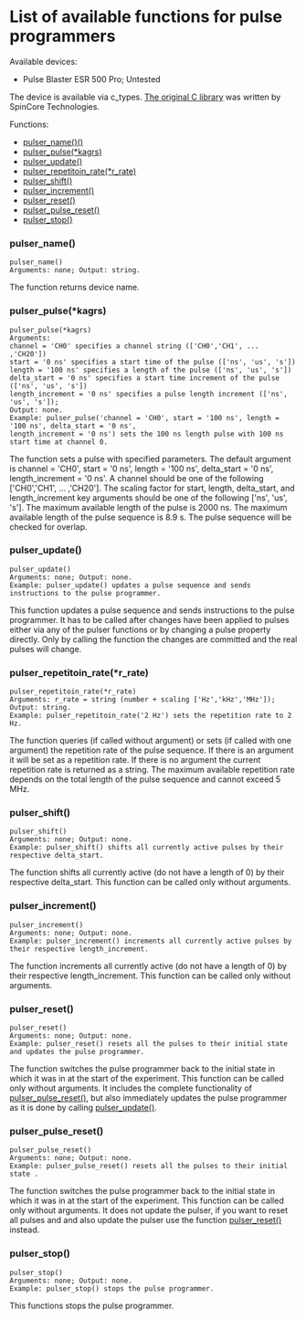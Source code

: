 # List of available functions for pulse programmers

Available devices:
- Pulse Blaster ESR 500 Pro; Untested

The device is available via c_types. [The original C library](http://www.spincore.com/support/spinapi/using_spin_api_pb.shtml) was written by SpinCore Technologies.

Functions:
- [pulser_name()()](#pulser_name)<br/>
- [pulser_pulse(*kagrs)](#pulser_pulsekargs)<br/>
- [pulser_update()](#pulser_update)<br/>
- [pulser_repetitoin_rate(*r_rate)](#pulser_repetitoin_rater_rate)<br/>
- [pulser_shift()](#pulser_shift)<br/>
- [pulser_increment()](#pulser_increment)<br/>
- [pulser_reset()](#pulser_reset)<br/>
- [pulser_pulse_reset()](#pulser_pulse_reset)<br/>
- [pulser_stop()](#pulser_stop)<br/>

### pulser_name()
```python3
pulser_name()
Arguments: none; Output: string.
```
The function returns device name.
### pulser_pulse(*kagrs)
```python3
pulser_pulse(*kagrs)
Arguments: 
channel = 'CH0' specifies a channel string (['CH0','CH1', ... ,'CH20'])
start = '0 ns' specifies a start time of the pulse (['ns', 'us', 's'])
length = '100 ns' specifies a length of the pulse (['ns', 'us', 's'])
delta_start = '0 ns' specifies a start time increment of the pulse (['ns', 'us', 's'])
length_increment = '0 ns' specifies a pulse length increment (['ns', 'us', 's']);
Output: none.
Example: pulser_pulse('channel = 'CH0', start = '100 ns', length = '100 ns', delta_start = '0 ns',
length_increment = '0 ns') sets the 100 ns length pulse with 100 ns start time at channel 0.
```
The function sets a pulse with specified parameters. The default argument is channel = 'CH0', start = '0 ns', length = '100 ns', delta_start = '0 ns', length_increment = '0 ns'. A channel should be one of the following ['CH0','CH1', ... ,'CH20']. The scaling factor for start, length, delta_start, and length_increment key arguments should be one of the following ['ns', 'us', 's']. The maximum available length of the pulse is 2000 ns. The maximum available length of the pulse sequence is 8.9 s. The pulse sequence will be checked for overlap.
### pulser_update()
```python3
pulser_update()
Arguments: none; Output: none.
Example: pulser_update() updates a pulse sequence and sends instructions to the pulse programmer.
```
This function updates a pulse sequence and sends instructions to the pulse programmer. It has to be called after changes have been applied to pulses either via any of the pulser functions or by changing a pulse property directly. Only by calling the function the changes are committed and the real pulses will change.
### pulser_repetitoin_rate(*r_rate)
```python3
pulser_repetitoin_rate(*r_rate)
Arguments: r_rate = string (number + scaling ['Hz','kHz','MHz']); Output: string.
Example: pulser_repetitoin_rate('2 Hz') sets the repetition rate to 2 Hz.
```
The function queries (if called without argument) or sets (if called with one argument) the repetition rate of the pulse sequence. If there is an argument it will be set as a repetition rate. If there is no argument the current repetition rate is returned as a string. The maximum available repetition rate depends on the total length of the pulse sequence and cannot exceed 5 MHz.<br/>
### pulser_shift()
```python3
pulser_shift()
Arguments: none; Output: none.
Example: pulser_shift() shifts all currently active pulses by their respective delta_start.
```
The function shifts all currently active (do not have a length of 0) by their respective delta_start. This function can be called only without arguments.
### pulser_increment()
```python3
pulser_increment()
Arguments: none; Output: none.
Example: pulser_increment() increments all currently active pulses by their respective length_increment.
```
The function increments all currently active (do not have a length of 0) by their respective length_increment. This function can be called only without arguments.
### pulser_reset()
```python3
pulser_reset()
Arguments: none; Output: none.
Example: pulser_reset() resets all the pulses to their initial state and updates the pulse programmer.
```
The function switches the pulse programmer back to the initial state in which it was in at the start of the experiment. This function can be called only without arguments. It includes the complete functionality of [pulser_pulse_reset()](#pulser_pulse_reset), but also immediately updates the pulse programmer as it is done by calling [pulser_update()](#pulser_update).
### pulser_pulse_reset()
```python3
pulser_pulse_reset()
Arguments: none; Output: none.
Example: pulser_pulse_reset() resets all the pulses to their initial state .
```
The function switches the pulse programmer back to the initial state in which it was in at the start of the experiment. This function can be called only without arguments. It does not update the pulser, if you want to reset all pulses and and also update the pulser use the function [pulser_reset()](#pulser_reset) instead.
### pulser_stop()
```python3
pulser_stop()
Arguments: none; Output: none.
Example: pulser_stop() stops the pulse programmer.
```
This functions stops the pulse programmer.